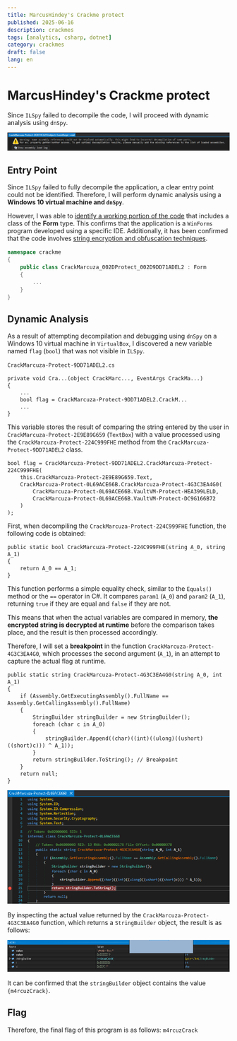 ```yaml
---
title: MarcusHindey's Crackme protect
published: 2025-06-16
description: crackmes
tags: [analytics, csharp, dotnet]
category: crackmes
draft: false
lang: en
---
```

# MarcusHindey's Crackme protect

Since `ILSpy` failed to decompile the code, I will proceed with dynamic analysis using `dnSpy`.

<img src="./decompile_failed.png">

## Entry Point
Since `ILSpy` failed to fully decompile the application, a clear entry point could not be identified. Therefore, I will perform dynamic analysis using a **Windows 10 virtual machine and `dnSpy`**.

However, I was able to <u>identify a working portion of the code</u> that includes a class of the **Form** type. This confirms that the application is a `WinForms` program developed using a specific IDE. Additionally, it has been confirmed that the code involves <u>string encryption and obfuscation techniques</u>.

```cs
namespace crackme
{
    public class CrackMarcuza_002DProtect_002D9DD71ADEL2 : Form
    {
        ...
    }
}
```

## Dynamic Analysis
As a result of attempting decompilation and debugging using `dnSpy` on a Windows 10 virtual machine in `VirtualBox`, I discovered a new variable named `flag` (`bool`) that was not visible in `ILSpy`.

`CrackMarcuza-Protect-9DD71ADEL2.cs`
```CSharp
private void Cra...(object CrackMarc..., EventArgs CrackMa...)
{
    ...
    bool flag = CrackMarcuza-Protect-9DD71ADEL2.CrackM...
    ...
}
```

This variable stores the result of comparing the string entered by the user in `CrackMarcuza-Protect-2E9E89G659` (`TextBox`) with a value processed using the `CrackMarcuza-Protect-224C999FHE` method from the `CrackMarcuza-Protect-9DD71ADEL2` class.

```CSharp
bool flag = CrackMarcuza-Protect-9DD71ADEL2.CrackMarcuza-Protect-224C999FHE(
    this.CrackMarcuza-Protect-2E9E89G659.Text,
    CrackMarcuza-Protect-0L69ACE66B.CrackMarcuza-Protect-4G3C3EA4G0(
        CrackMarcuza-Protect-0L69ACE66B.VaultVM-Protect-HEA399LELD,
        CrackMarcuza-Protect-0L69ACE66B.VaultVM-Protect-DC9G166B72
    )
);
```

First, when decompiling the `CrackMarcuza-Protect-224C999FHE` function, the following code is obtained:
```CSharp
public static bool CrackMarcuza-Protect-224C999FHE(string A_0, string A_1)
{
    return A_0 == A_1;
}
```

This function performs a simple equality check, similar to the `Equals()` method or the `==` operator in C#. It compares `param1` (`A_0`) and `param2` (`A_1`), returning `true` if they are equal and `false` if they are not.

This means that when the actual variables are compared in memory, **the encrypted string is decrypted at runtime** before the comparison takes place, and the result is then processed accordingly.

Therefore, I will set a **breakpoint** in the function `CrackMarcuza-Protect-4G3C3EA4G0`, which processes the second argument (`A_1`), in an attempt to capture the actual flag at runtime.

```CSharp
public static string CrackMarcuza-Protect-4G3C3EA4G0(string A_0, int A_1)
{
    if (Assembly.GetExecutingAssembly().FullName == Assembly.GetCallingAssembly().FullName)
    {
        StringBuilder stringBuilder = new StringBuilder();
        foreach (char c in A_0)
        {
            stringBuilder.Append((char)((int)((ulong)((ushort)((short)c))) ^ A_1));
        }
        return stringBuilder.ToString(); // Breakpoint
    }
    return null;
}
```

<img src="./breakpoint.png">

By inspecting the actual value returned by the `CrackMarcuza-Protect-4G3C3EA4G0` function, which returns a `StringBuilder` object, the result is as follows:

<img src="./debug_result.png">

It can be confirmed that the `stringBuilder` object contains the value `{m4rcuzCrack}`.

## Flag
Therefore, the final flag of this program is as follows: `m4rcuzCrack`